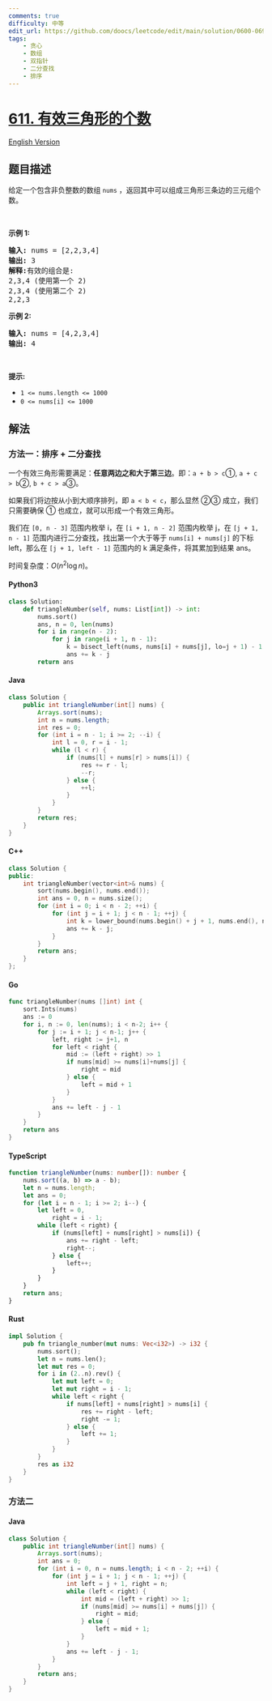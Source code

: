 ```yaml
---
comments: true
difficulty: 中等
edit_url: https://github.com/doocs/leetcode/edit/main/solution/0600-0699/0611.Valid%20Triangle%20Number/README.md
tags:
    - 贪心
    - 数组
    - 双指针
    - 二分查找
    - 排序
---
```


<!-- problem:start -->

# [611. 有效三角形的个数](https://leetcode.cn/problems/valid-triangle-number)

[English Version](/solution/0600-0699/0611.Valid%20Triangle%20Number/README_EN.md)

## 题目描述

<!-- description:start -->

<p>给定一个包含非负整数的数组&nbsp;<code>nums</code> ，返回其中可以组成三角形三条边的三元组个数。</p>

<p>&nbsp;</p>

<p><strong>示例 1:</strong></p>

<pre>
<strong>输入:</strong> nums = [2,2,3,4]
<strong>输出:</strong> 3
<strong>解释:</strong>有效的组合是: 
2,3,4 (使用第一个 2)
2,3,4 (使用第二个 2)
2,2,3
</pre>

<p><strong>示例 2:</strong></p>

<pre>
<strong>输入:</strong> nums = [4,2,3,4]
<strong>输出:</strong> 4</pre>

<p>&nbsp;</p>

<p><strong>提示:</strong></p>

<ul>
	<li><code>1 &lt;= nums.length &lt;= 1000</code></li>
	<li><code>0 &lt;= nums[i] &lt;= 1000</code></li>
</ul>

<!-- description:end -->

## 解法

<!-- solution:start -->

### 方法一：排序 + 二分查找

一个有效三角形需要满足：**任意两边之和大于第三边**。即：`a + b > c`①, `a + c > b`②, `b + c > a`③。

如果我们将边按从小到大顺序排列，即 `a < b < c`，那么显然 ②③ 成立，我们只需要确保 ① 也成立，就可以形成一个有效三角形。

我们在 `[0, n - 3]` 范围内枚举 i，在 `[i + 1, n - 2]` 范围内枚举 j，在 `[j + 1, n - 1]` 范围内进行二分查找，找出第一个大于等于 `nums[i] + nums[j]` 的下标 left，那么在 `[j + 1, left - 1]` 范围内的 k 满足条件，将其累加到结果 ans。

时间复杂度：$O(n^2\log n)$。

<!-- tabs:start -->

#### Python3

```python
class Solution:
    def triangleNumber(self, nums: List[int]) -> int:
        nums.sort()
        ans, n = 0, len(nums)
        for i in range(n - 2):
            for j in range(i + 1, n - 1):
                k = bisect_left(nums, nums[i] + nums[j], lo=j + 1) - 1
                ans += k - j
        return ans
```

#### Java

```java
class Solution {
    public int triangleNumber(int[] nums) {
        Arrays.sort(nums);
        int n = nums.length;
        int res = 0;
        for (int i = n - 1; i >= 2; --i) {
            int l = 0, r = i - 1;
            while (l < r) {
                if (nums[l] + nums[r] > nums[i]) {
                    res += r - l;
                    --r;
                } else {
                    ++l;
                }
            }
        }
        return res;
    }
}
```

#### C++

```cpp
class Solution {
public:
    int triangleNumber(vector<int>& nums) {
        sort(nums.begin(), nums.end());
        int ans = 0, n = nums.size();
        for (int i = 0; i < n - 2; ++i) {
            for (int j = i + 1; j < n - 1; ++j) {
                int k = lower_bound(nums.begin() + j + 1, nums.end(), nums[i] + nums[j]) - nums.begin() - 1;
                ans += k - j;
            }
        }
        return ans;
    }
};
```

#### Go

```go
func triangleNumber(nums []int) int {
	sort.Ints(nums)
	ans := 0
	for i, n := 0, len(nums); i < n-2; i++ {
		for j := i + 1; j < n-1; j++ {
			left, right := j+1, n
			for left < right {
				mid := (left + right) >> 1
				if nums[mid] >= nums[i]+nums[j] {
					right = mid
				} else {
					left = mid + 1
				}
			}
			ans += left - j - 1
		}
	}
	return ans
}
```

#### TypeScript

```ts
function triangleNumber(nums: number[]): number {
    nums.sort((a, b) => a - b);
    let n = nums.length;
    let ans = 0;
    for (let i = n - 1; i >= 2; i--) {
        let left = 0,
            right = i - 1;
        while (left < right) {
            if (nums[left] + nums[right] > nums[i]) {
                ans += right - left;
                right--;
            } else {
                left++;
            }
        }
    }
    return ans;
}
```

#### Rust

```rust
impl Solution {
    pub fn triangle_number(mut nums: Vec<i32>) -> i32 {
        nums.sort();
        let n = nums.len();
        let mut res = 0;
        for i in (2..n).rev() {
            let mut left = 0;
            let mut right = i - 1;
            while left < right {
                if nums[left] + nums[right] > nums[i] {
                    res += right - left;
                    right -= 1;
                } else {
                    left += 1;
                }
            }
        }
        res as i32
    }
}
```

<!-- tabs:end -->

<!-- solution:end -->

<!-- solution:start -->

### 方法二

<!-- tabs:start -->

#### Java

```java
class Solution {
    public int triangleNumber(int[] nums) {
        Arrays.sort(nums);
        int ans = 0;
        for (int i = 0, n = nums.length; i < n - 2; ++i) {
            for (int j = i + 1; j < n - 1; ++j) {
                int left = j + 1, right = n;
                while (left < right) {
                    int mid = (left + right) >> 1;
                    if (nums[mid] >= nums[i] + nums[j]) {
                        right = mid;
                    } else {
                        left = mid + 1;
                    }
                }
                ans += left - j - 1;
            }
        }
        return ans;
    }
}
```

<!-- tabs:end -->

<!-- solution:end -->

<!-- problem:end -->

